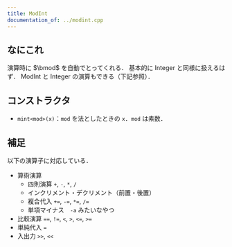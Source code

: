 ```yaml
---
title: ModInt
documentation_of: ../modint.cpp
---
```


## なにこれ
演算時に $\bmod$ を自動でとってくれる．
基本的に Integer と同様に扱えるはず．
ModInt と Integer の演算もできる（下記参照）．

## コンストラクタ
- `mint<mod>(x)`：`mod` を法としたときの `x`．`mod` は素数．

## 補足
以下の演算子に対応している．

- 算術演算
	- 四則演算 `+`, `-`, `*`, `/`
	- インクリメント・デクリメント（前置・後置）
	- 複合代入 `+=`, `-=`, `*=`, `/=`
	- 単項マイナス　`-a` みたいなやつ
- 比較演算 `==`, `!=`, `<`, `>`, `<=`, `>=`
- 単純代入 `=`
- 入出力 `>>`, `<<`
